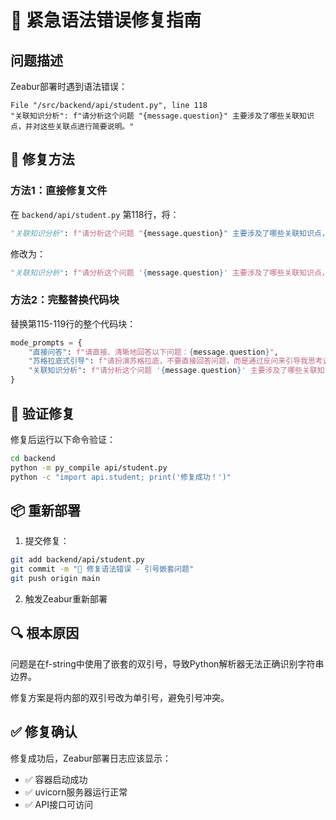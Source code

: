 # 🚨 紧急语法错误修复指南

## 问题描述
Zeabur部署时遇到语法错误：
```
File "/src/backend/api/student.py", line 118
"关联知识分析": f"请分析这个问题 "{message.question}" 主要涉及了哪些关联知识点，并对这些关联点进行简要说明。"
```

## 🔧 修复方法

### 方法1：直接修复文件
在 `backend/api/student.py` 第118行，将：
```python
"关联知识分析": f"请分析这个问题 "{message.question}" 主要涉及了哪些关联知识点，并对这些关联点进行简要说明。"
```

修改为：
```python
"关联知识分析": f"请分析这个问题 '{message.question}' 主要涉及了哪些关联知识点，并对这些关联点进行简要说明。"
```

### 方法2：完整替换代码块
替换第115-119行的整个代码块：
```python
mode_prompts = {
    "直接问答": f"请直接、清晰地回答以下问题：{message.question}",
    "苏格拉底式引导": f"请扮演苏格拉底，不要直接回答问题，而是通过反问来引导我思考这个问题：{message.question}",
    "关联知识分析": f"请分析这个问题 '{message.question}' 主要涉及了哪些关联知识点，并对这些关联点进行简要说明。"
}
```

## 🚀 验证修复
修复后运行以下命令验证：
```bash
cd backend
python -m py_compile api/student.py
python -c "import api.student; print('修复成功！')"
```

## 📦 重新部署
1. 提交修复：
```bash
git add backend/api/student.py
git commit -m "🔧 修复语法错误 - 引号嵌套问题"
git push origin main
```

2. 触发Zeabur重新部署

## 🔍 根本原因
问题是在f-string中使用了嵌套的双引号，导致Python解析器无法正确识别字符串边界。

修复方案是将内部的双引号改为单引号，避免引号冲突。

## ✅ 修复确认
修复成功后，Zeabur部署日志应该显示：
- ✅ 容器启动成功
- ✅ uvicorn服务器运行正常
- ✅ API接口可访问
